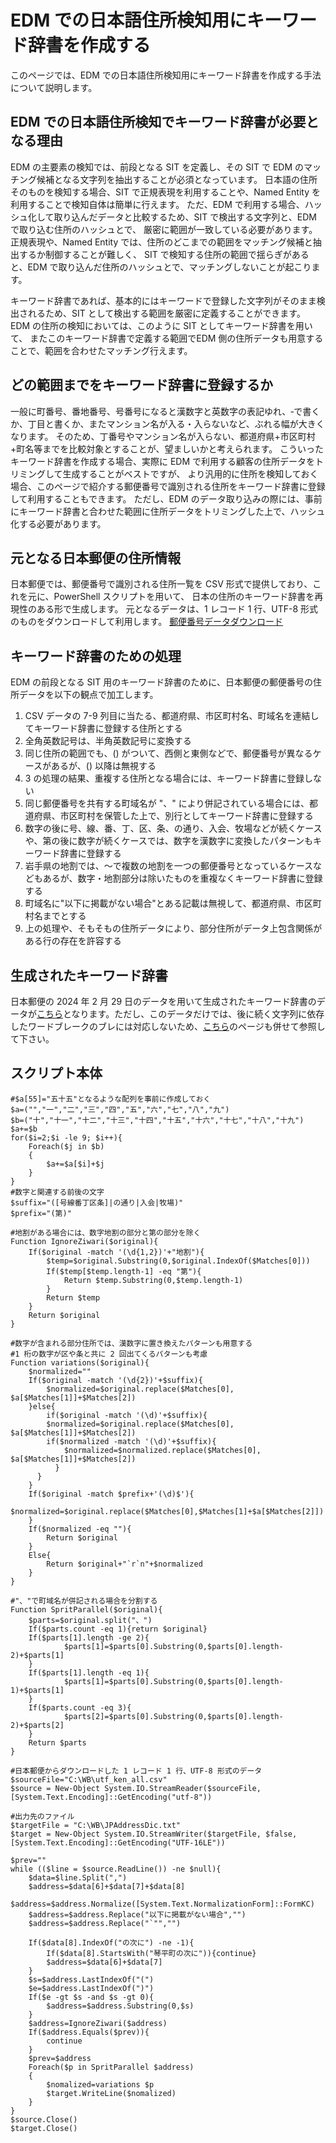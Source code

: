 # EDM での日本語住所検知用にキーワード辞書を作成する
このページでは、EDM での日本語住所検知用にキーワード辞書を作成する手法について説明します。

## EDM での日本語住所検知でキーワード辞書が必要となる理由
EDM の主要素の検知では、前段となる SIT を定義し、その SIT で EDM のマッチング候補となる文字列を抽出することが必須となっています。
日本語の住所そのものを検知する場合、SIT で正規表現を利用することや、Named Entity を利用することで検知自体は簡単に行えます。
ただ、EDM で利用する場合、ハッシュ化して取り込んだデータと比較するため、SIT で検出する文字列と、EDM で取り込む住所のハッシュとで、
厳密に範囲が一致している必要があります。正規表現や、Named Entity では、住所のどこまでの範囲をマッチング候補と抽出するか制御することが難しく、
SIT で検知する住所の範囲で揺らぎがあると、EDM で取り込んだ住所のハッシュとで、マッチングしないことが起こります。

キーワード辞書であれば、基本的にはキーワードで登録した文字列がそのまま検出されるため、SIT として検出する範囲を厳密に定義することができます。
EDM の住所の検知においては、このように SIT としてキーワード辞書を用いて、
またこのキーワード辞書で定義する範囲でEDM 側の住所データも用意することで、範囲を合わせたマッチング行えます。

## どの範囲までをキーワード辞書に登録するか
一般に町番号、番地番号、号番号になると漢数字と英数字の表記ゆれ、‐で書くか、丁目と書くか、またマンション名が入る・入らないなど、ぶれる幅が大きくなります。
そのため、丁番号やマンション名が入らない、都道府県+市区町村+町名等までを比較対象とすることが、望ましいかと考えられます。
こういったキーワード辞書を作成する場合、実際に EDM で利用する顧客の住所データをトリミングして生成することがベストですが、
より汎用的に住所を検知しておく場合、このページで紹介する郵便番号で識別される住所をキーワード辞書に登録して利用することもできます。
ただし、EDM のデータ取り込みの際には、事前にキーワード辞書と合わせた範囲に住所データをトリミングした上で、ハッシュ化する必要があります。

## 元となる日本郵便の住所情報
日本郵便では、郵便番号で識別される住所一覧を CSV 形式で提供しており、これを元に、PowerShell スクリプトを用いて、
日本の住所のキーワード辞書を再現性のある形で生成します。
元となるデータは、1 レコード 1 行、UTF-8 形式のものをダウンロードして利用します。
[郵便番号データダウンロード](https://www.post.japanpost.jp/zipcode/download.html)

## キーワード辞書のための処理
EDM の前段となる SIT 用のキーワード辞書のために、日本郵便の郵便番号の住所データを以下の観点で加工します。
1. CSV データの 7-9 列目に当たる、都道府県、市区町村名、町域名を連結してキーワード辞書に登録する住所とする
1. 全角英数記号は、半角英数記号に変換する
1. 同じ住所の範囲でも、() がついて、西側と東側などで、郵便番号が異なるケースがあるが、() 以降は無視する
1. 3 の処理の結果、重複する住所となる場合には、キーワード辞書に登録しない
1. 同じ郵便番号を共有する町域名が "、" により併記されている場合には、都道府県、市区町村を保管した上で、別行としてキーワード辞書に登録する
1. 数字の後に号、線、番、丁、区、条、の通り、入会、牧場などが続くケースや、第の後に数字が続くケースでは、数字を漢数字に変換したパターンもキーワード辞書に登録する
1. 岩手県の地割では、～で複数の地割を一つの郵便番号となっているケースなどもあるが、数字・地割部分は除いたものを重複なくキーワード辞書に登録する
1. 町域名に"以下に掲載がない場合"とある記載は無視して、都道府県、市区町村名までとする
1. 上の処理や、そもそもの住所データにより、部分住所がデータ上包含関係がある行の存在を許容する

## 生成されたキーワード辞書
日本郵便の 2024 年 2 月 29 日のデータを用いて生成されたキーワード辞書のデータが[こちら](https://github.com/YoshihiroIchinose/E5Comp/blob/main/WB/JPAddressDic.txt)となります。ただし、このデータだけでは、後に続く文字列に依存したワードブレークのブレには対応しないため、[こちら](https://github.com/YoshihiroIchinose/E5Comp/blob/main/AddressDictionayforEDM2.md)のページも併せて参照して下さい。

## スクリプト本体
```
#$a[55]="五十五"となるような配列を事前に作成しておく
$a=("","一","二","三","四","五","六","七","八","九")
$b=("十","十一","十二","十三","十四","十五","十六","十七","十八","十九")
$a+=$b
for($i=2;$i -le 9; $i++){
	Foreach($j in $b)
	{
		$a+=$a[$i]+$j
	}
}
#数字と関連する前後の文字
$suffix="([号線番丁区条]|の通り|入会|牧場)"
$prefix="(第)"

#地割がある場合には、数字地割の部分と第の部分を除く
Function IgnoreZiwari($original){
	If($original -match '(\d{1,2})'+"地割"){
		$temp=$original.Substring(0,$original.IndexOf($Matches[0]))
		If($temp[$temp.length-1] -eq "第"){
			Return $temp.Substring(0,$temp.length-1)
		}
		Return $temp 
	}
	Return $original
}

#数字が含まれる部分住所では、漢数字に置き換えたパターンも用意する
#1 桁の数字が区や条と共に 2 回出てくるパターンも考慮
Function variations($original){
	$normalized=""
	If($original -match '(\d{2})'+$suffix){
		$normalized=$original.replace($Matches[0], $a[$Matches[1]]+$Matches[2])
	}else{ 
		if($original -match '(\d)'+$suffix){
		$normalized=$original.replace($Matches[0], $a[$Matches[1]]+$Matches[2])
	  	if($normalized -match '(\d)'+$suffix){
			$normalized=$normalized.replace($Matches[0], $a[$Matches[1]]+$Matches[2])
		  }
	  }
	}
	If($original -match $prefix+'(\d)$'){
  	$normalized=$original.replace($Matches[0],$Matches[1]+$a[$Matches[2]])
	}
	If($normalized -eq ""){
		Return $original
	}
	Else{
		Return $original+"`r`n"+$normalized
	}
}

#"、"で町域名が併記される場合を分割する
Function SpritParallel($original){
	$parts=$original.split("、")
	If($parts.count -eq 1){return $original}	
	If($parts[1].length -ge 2){
			$parts[1]=$parts[0].Substring(0,$parts[0].length-2)+$parts[1]
	}
	If($parts[1].length -eq 1){
			$parts[1]=$parts[0].Substring(0,$parts[0].length-1)+$parts[1]
	}
	If($parts.count -eq 3){
			$parts[2]=$parts[0].Substring(0,$parts[0].length-2)+$parts[2]
	}
	Return $parts
}

#日本郵便からダウンロードした 1 レコード 1 行、UTF-8 形式のデータ
$sourceFile="C:\WB\utf_ken_all.csv"
$source = New-Object System.IO.StreamReader($sourceFile, [System.Text.Encoding]::GetEncoding("utf-8"))

#出力先のファイル
$targetFile = "C:\WB\JPAddressDic.txt"
$target = New-Object System.IO.StreamWriter($targetFile, $false, [System.Text.Encoding]::GetEncoding("UTF-16LE"))

$prev=""
while (($line = $source.ReadLine()) -ne $null){
	$data=$line.Split(",")
	$address=$data[6]+$data[7]+$data[8]
	$address=$address.Normalize([System.Text.NormalizationForm]::FormKC)
	$address=$address.Replace("以下に掲載がない場合","")
	$address=$address.Replace("`"","")
	
	If($data[8].IndexOf("の次に") -ne -1){
		If($data[8].StartsWith("琴平町の次に")){continue}
		$address=$data[6]+$data[7]
	}
	$s=$address.LastIndexOf("(")
	$e=$address.LastIndexOf(")")
	If($e -gt $s -and $s -gt 0){
		$address=$address.Substring(0,$s)
	}
	$address=IgnoreZiwari($address)
	If($address.Equals($prev)){
		continue
	}
	$prev=$address
	Foreach($p in SpritParallel $address)
	{
		$nomalized=variations $p
		$target.WriteLine($nomalized)
	}
}
$source.Close()
$target.Close()
```
